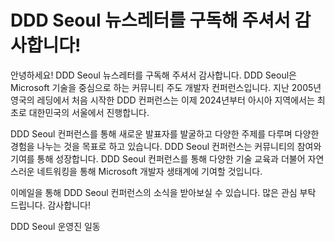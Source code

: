 # DDD Seoul 뉴스레터를 구독해 주셔서 감사합니다!

안녕하세요! DDD Seoul 뉴스레터를 구독해 주셔서 감사합니다. DDD Seoul은 Microsoft 기술을 중심으로 하는 커뮤니티 주도 개발자 컨퍼런스입니다. 지난 2005년 영국의 레딩에서 처음 시작한 DDD 컨퍼런스는 이제 2024년부터 아시아 지역에서는 최초로 대한민국의 서울에서 진행합니다.

DDD Seoul 컨퍼런스를 통해 새로운 발표자를 발굴하고 다양한 주제를 다루며 다양한 경험을 나누는 것을 목표로 하고 있습니다. DDD Seoul 컨퍼런스는 커뮤니티의 참여와 기여를 통해 성장합니다. DDD Seoul 컨퍼런스를 통해 다양한 기술 교육과 더불어 자연스러운 네트워킹을 통해 Microsoft 개발자 생태계에 기여할 것입니다.

이메일을 통해 DDD Seoul 컨퍼런스의 소식을 받아보실 수 있습니다. 많은 관심 부탁 드립니다. 감사합니다!

DDD Seoul 운영진 일동
